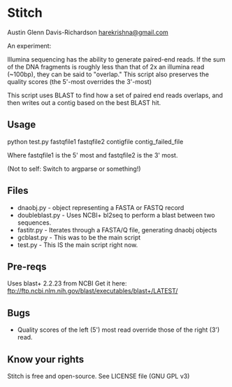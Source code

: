 # Stitch

Austin Glenn Davis-Richardson
<harekrishna@gmail.com>

An experiment:

Illumina sequencing has the ability to generate paired-end reads.  If the sum of the DNA fragments is roughly less than that of 2x an illumina read (~100bp),  they can be said to "overlap."  This script also preserves the quality scores (the 5'-most overrides the 3'-most)

This script uses BLAST to find how a set of paired end reads overlaps, and then writes out a contig based on the best BLAST hit.

## Usage

python test.py fastqfile1 fastqfile2 contigfile contig_failed_file

Where fastqfile1 is the 5' most and fastqfile2 is the 3' most.

(Not to self: Switch to argparse or something!)

## Files

 - dnaobj.py - object representing a FASTA or FASTQ record
 - doubleblast.py - Uses NCBI+ bl2seq to perform a blast between two sequences.
 - fastitr.py - Iterates through a FASTA/Q file, generating dnaobj objects
 - gcblast.py - This was to be the main script
 - test.py - This IS the main script right now.

## Pre-reqs

Uses blast+ 2.2.23 from NCBI
Get it here: <ftp://ftp.ncbi.nlm.nih.gov/blast/executables/blast+/LATEST/>

## Bugs

 - Quality scores of the left (5') most read override those of the right (3') read.

## Know your rights

Stitch is free and open-source.
See LICENSE file (GNU GPL v3)